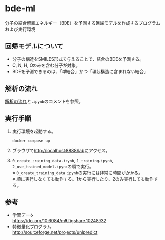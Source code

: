 # bde-ml
分子の結合解離エネルギー（BDE）を予測する回帰モデルを作成するプログラムおよび実行環境

## 回帰モデルについて
- 分子の構造をSMILES形式で与えることで、結合のBDEを予測する。
- C, N, H, Oのみを含む分子が対象。
- BDEを予測できるのは、「単結合」かつ「環状構造に含まれない結合」

## 解析の流れ
[解析の流れ](./work/解析の流れ.drawio.svg)と`.ipynb`のコメントを参照。

## 実行手順
1. 実行環境を起動する。
   ```bash
   docker compose up
   ```

2. ブラウザで[http://localhost:8888/lab](http://localhost:8888/lab)にアクセス。

3. `0_create_training_data.ipynb`, `1_training.ipynb`, `2_use_trained_model.ipynb`の順で実行。  
   ※ `0_create_training_data.ipynb`の実行には非常に時間がかかる。  
   ※ 順に実行しなくても動作する。1から実行したり、2のみ実行しても動作する。

## 参考
- 学習データ  
  https://doi.org/10.6084/m9.figshare.10248932  
  [^1]: St. John, P.C., Guan, Y., Kim, Y. et al. Prediction of organic homolytic bond dissociation enthalpies at near chemical accuracy with sub-second computational cost. Nat Commun 11, 2328 (2020). https://doi.org/10.1038/s41467-020-16201-z
- 特徴量化プログラム  
  http://sourceforge.net/projects/unlpredict  
  [^2]: Qu, X., Latino, D.A. & Aires-de-Sousa, J. A big data approach to the ultra-fast prediction of DFT-calculated bond energies. J Cheminform 5, 34 (2013). https://doi.org/10.1186/1758-2946-5-34
  